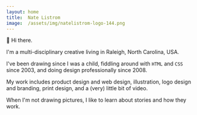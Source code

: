 ```yaml
---
layout: home
title:  Nate Listrom
image:  /assets/img/natelistrom-logo-144.png
---
```


👋 Hi there.

I'm a multi-disciplinary creative living in Raleigh, North Carolina, USA.

I've been drawing since I was a child, fiddling around with `HTML` and `CSS` since 2003, and doing design professionally since 2008.

My work includes product design and web design, illustration, logo design and branding, print design, and a (very) little bit of video.

When I'm not drawing pictures, I like to learn about stories and how they work.